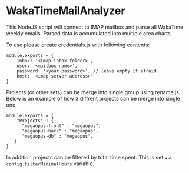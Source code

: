 # WakaTimeMailAnalyzer
This NodeJS script will connect to IMAP mailbox and parse all WakaTime weekly emails. Parsed data is accumulated into multiple area charts.

To use please create credentials.js with following contents:
```
module.exports = {
    inbox: '<imap inbox folder>',
    user: '<mailbox name>',
    password: '<your password>', // leave empty if afraid
    host: '<imap server address>'
}
```

Projects (or other sets) can be merge into single group using rename.js. Below is an example of how 3 diffrent projects can be merge into single one.
```
module.exports = {
    "Projects" : {
      "megaopus-front" : "megaopus",
      "megaopus-back" : "megaopus",
      "megaopus-db" : "megaopus",
   }
}
```
In addition projects can be filtered by total time spent. This is set via ```config.filterMinimalHours``` variable.

